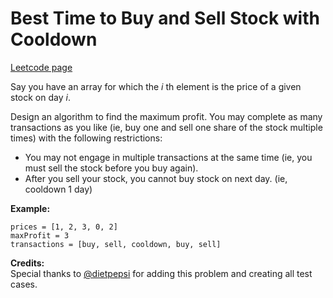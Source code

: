 # Best Time to Buy and Sell Stock with Cooldown
[Leetcode page](https://leetcode.com/problems/best-time-to-buy-and-sell-stock-with-cooldown/description)

Say you have an array for which the _i_ th element is the price of a given
stock on day _i_.

Design an algorithm to find the maximum profit. You may complete as many
transactions as you like (ie, buy one and sell one share of the stock multiple
times) with the following restrictions:

  * You may not engage in multiple transactions at the same time (ie, you must sell the stock before you buy again).
  * After you sell your stock, you cannot buy stock on next day. (ie, cooldown 1 day)

**Example:**  

    
    
    prices = [1, 2, 3, 0, 2]
    maxProfit = 3
    transactions = [buy, sell, cooldown, buy, sell]
    

**Credits:**  
Special thanks to [@dietpepsi](https://leetcode.com/discuss/user/dietpepsi)
for adding this problem and creating all test cases.

